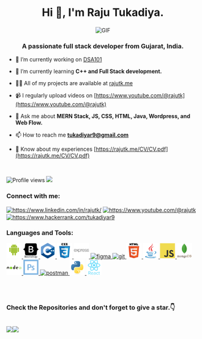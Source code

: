 <h1 align="center">Hi 👋, I'm Raju Tukadiya.</h1>
<p align="center">
  <img align="center" alt="GIF" src="https://user-images.githubusercontent.com/63164037/141458096-5aa35ee6-23a8-4626-9488-592725310ef3.gif" />
</p>
<h3 align="center">A passionate full stack developer from Gujarat, India.</h3>

- 🔭 I’m currently working on [DSA101](https://dsa101.netlify.app/)

- 🌱 I’m currently learning **C++ and Full Stack development.**

- 👨‍💻 All of my projects are available at [rajutk.me](rajutk.me)

- 📹 I regularly upload videos on [https://www.youtube.com/@rajutk](https://www.youtube.com/@rajutk)

- 💬 Ask me about **MERN Stack, JS, CSS, HTML, Java, Wordpress, and Web Flow.**

- 📫 How to reach me **tukadiyar9@gmail.com**

- 📄 Know about my experiences [https://rajutk.me/CV/CV.pdf](https://rajutk.me/CV/CV.pdf)

<br/>

![Profile views](https://gpvc.arturio.dev/aditya-190)  <img src="https://img.shields.io/github/followers/aditya-190?label=Follow" style=" float:left, margin-right:10px" />

<h3 align="left">Connect with me:</h3>
<p align="left">
<a href="https://linkedin.com/in/https://www.linkedin.com/in/rajutk/" target="blank"><img align="center" src="https://raw.githubusercontent.com/rahuldkjain/github-profile-readme-generator/master/src/images/icons/Social/linked-in-alt.svg" alt="https://www.linkedin.com/in/rajutk/" height="30" width="40" /></a>
<a href="https://www.youtube.com/c/https://www.youtube.com/@rajutk" target="blank"><img align="center" src="https://raw.githubusercontent.com/rahuldkjain/github-profile-readme-generator/master/src/images/icons/Social/youtube.svg" alt="https://www.youtube.com/@rajutk" height="30" width="40" /></a>
<a href="https://www.hackerrank.com/https://www.hackerrank.com/tukadiyar9" target="blank"><img align="center" src="https://raw.githubusercontent.com/rahuldkjain/github-profile-readme-generator/master/src/images/icons/Social/hackerrank.svg" alt="https://www.hackerrank.com/tukadiyar9" height="30" width="40" /></a>
</p>

<h3 align="left">Languages and Tools:</h3>
<p align="left"> <a href="https://developer.android.com" target="_blank" rel="noreferrer"> <img src="https://raw.githubusercontent.com/devicons/devicon/master/icons/android/android-original-wordmark.svg" alt="android" width="40" height="40"/> </a> <a href="https://getbootstrap.com" target="_blank" rel="noreferrer"> <img src="https://raw.githubusercontent.com/devicons/devicon/master/icons/bootstrap/bootstrap-plain-wordmark.svg" alt="bootstrap" width="40" height="40"/> </a> <a href="https://www.w3schools.com/cpp/" target="_blank" rel="noreferrer"> <img src="https://raw.githubusercontent.com/devicons/devicon/master/icons/cplusplus/cplusplus-original.svg" alt="cplusplus" width="40" height="40"/> </a> <a href="https://www.w3schools.com/css/" target="_blank" rel="noreferrer"> <img src="https://raw.githubusercontent.com/devicons/devicon/master/icons/css3/css3-original-wordmark.svg" alt="css3" width="40" height="40"/> </a> <a href="https://expressjs.com" target="_blank" rel="noreferrer"> <img src="https://raw.githubusercontent.com/devicons/devicon/master/icons/express/express-original-wordmark.svg" alt="express" width="40" height="40"/> </a> <a href="https://www.figma.com/" target="_blank" rel="noreferrer"> <img src="https://www.vectorlogo.zone/logos/figma/figma-icon.svg" alt="figma" width="40" height="40"/> </a> <a href="https://git-scm.com/" target="_blank" rel="noreferrer"> <img src="https://www.vectorlogo.zone/logos/git-scm/git-scm-icon.svg" alt="git" width="40" height="40"/> </a> <a href="https://www.w3.org/html/" target="_blank" rel="noreferrer"> <img src="https://raw.githubusercontent.com/devicons/devicon/master/icons/html5/html5-original-wordmark.svg" alt="html5" width="40" height="40"/> </a> <a href="https://www.java.com" target="_blank" rel="noreferrer"> <img src="https://raw.githubusercontent.com/devicons/devicon/master/icons/java/java-original.svg" alt="java" width="40" height="40"/> </a> <a href="https://developer.mozilla.org/en-US/docs/Web/JavaScript" target="_blank" rel="noreferrer"> <img src="https://raw.githubusercontent.com/devicons/devicon/master/icons/javascript/javascript-original.svg" alt="javascript" width="40" height="40"/> </a> <a href="https://www.mongodb.com/" target="_blank" rel="noreferrer"> <img src="https://raw.githubusercontent.com/devicons/devicon/master/icons/mongodb/mongodb-original-wordmark.svg" alt="mongodb" width="40" height="40"/> </a> <a href="https://nodejs.org" target="_blank" rel="noreferrer"> <img src="https://raw.githubusercontent.com/devicons/devicon/master/icons/nodejs/nodejs-original-wordmark.svg" alt="nodejs" width="40" height="40"/> </a> <a href="https://www.photoshop.com/en" target="_blank" rel="noreferrer"> <img src="https://raw.githubusercontent.com/devicons/devicon/master/icons/photoshop/photoshop-line.svg" alt="photoshop" width="40" height="40"/> </a> <a href="https://postman.com" target="_blank" rel="noreferrer"> <img src="https://www.vectorlogo.zone/logos/getpostman/getpostman-icon.svg" alt="postman" width="40" height="40"/> </a> <a href="https://www.python.org" target="_blank" rel="noreferrer"> <img src="https://raw.githubusercontent.com/devicons/devicon/master/icons/python/python-original.svg" alt="python" width="40" height="40"/> </a> <a href="https://reactjs.org/" target="_blank" rel="noreferrer"> <img src="https://raw.githubusercontent.com/devicons/devicon/master/icons/react/react-original-wordmark.svg" alt="react" width="40" height="40"/> </a> </p>

<br>
<br>
<h3 align="left">Check the Repositories and don't forget to give a star.👇 </h3>
<br>

<img align="left" src="https://github-readme-stats.vercel.app/api?username=rajuTK9&show_icons=true&&hide_border=false&&count_private=true&include_all_commits=true"/>

<img src="https://github-readme-streak-stats.herokuapp.com/?user=rajuTK9&&hide_border=false&&show_icons=true"/>

